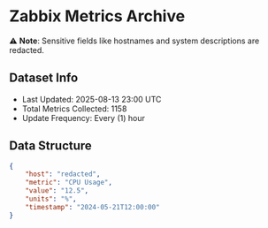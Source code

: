 # Zabbix Metrics Archive

⚠️ **Note**: Sensitive fields like hostnames and system descriptions are redacted.

## Dataset Info
- Last Updated: 2025-08-13 23:00 UTC
- Total Metrics Collected: 1158
- Update Frequency: Every (1) hour

## Data Structure
```json
{
    "host": "redacted",
    "metric": "CPU Usage",
    "value": "12.5",
    "units": "%",
    "timestamp": "2024-05-21T12:00:00"
}
```
